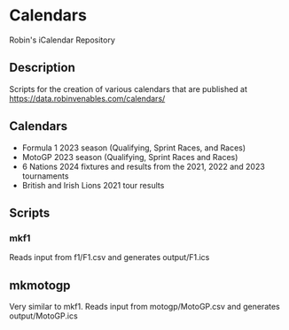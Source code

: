 # Calendars
Robin's iCalendar Repository

## Description
Scripts for the creation of various calendars that are published at https://data.robinvenables.com/calendars/

## Calendars

- Formula 1 2023 season (Qualifying, Sprint Races, and Races)
- MotoGP 2023 season (Qualifying, Sprint Races and Races)
- 6 Nations 2024 fixtures and results from the 2021, 2022 and 2023 tournaments
- British and Irish Lions 2021 tour results

## Scripts

### mkf1

Reads input from f1/F1.csv and generates output/F1.ics

## mkmotogp

Very similar to mkf1. Reads input from motogp/MotoGP.csv and generates output/MotoGP.ics

